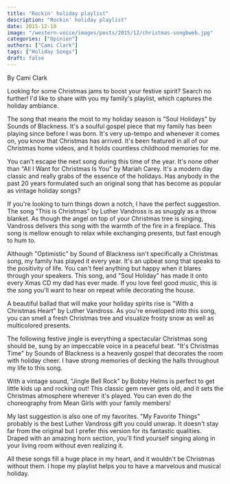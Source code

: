 ```yaml
---
title: "Rockin' holiday playlist"
description: "Rockin' holiday playlist"
date: 2015-12-10
image: "/western-voice/images/posts/2015/12/christmas-songbweb.jpg"
categories: ["Opinion"]
authors: ["Cami Clark"]
tags: ["Holiday Songs"]
draft: false
---
```

By Cami Clark

Looking for some Christmas jams to boost your festive spirit? Search no further! I'd like to share with you my family's playlist, which captures the holiday ambiance.

The song that means the most to my holiday season is "Soul Holidays" by Sounds of Blackness. It's a soulful gospel piece that my family has been playing since before I was born. It's very up-tempo and whenever it comes on, you know that Christmas has arrived. It's been featured in all of our Christmas home videos, and it holds countless childhood memories for me.

You can't escape the next song during this time of the year. It's none other than "All I Want for Christmas Is You" by Mariah Carey. It's a modern day classic and really grabs of the essence of the holidays. Has anybody in the past 20 years formulated such an original song that has become as popular as vintage holiday songs?

If you're looking to turn things down a notch, I have the perfect suggestion. The song "This is Christmas" by Luther Vandross is as snuggly as a throw blanket. As though the angel on top of your Christmas tree is singing, Vandross delivers this song with the warmth of the fire in a fireplace. This song is mellow enough to relax while exchanging presents, but fast enough to hum to.

Although "Optimistic" by Sound of Blackness isn't specifically a Christmas song, my family has played it every year. It's an upbeat song that speaks to the positivity of life. You can't feel anything but happy when it blares through your speakers. This song, and "Soul Holiday" has made it onto every Xmas CD my dad has ever made. If you love feel good music, this is the song you'll want to hear on repeat while decorating the house.

A beautiful ballad that will make your holiday spirits rise is "With a Christmas Heart" by Luther Vandross. As you're enveloped into this song, you can smell a fresh Christmas tree and visualize frosty snow as well as multicolored presents.

The following festive jingle is everything a spectacular Christmas song should be, sung by an impeccable voice in a peaceful beat. "It's Christmas Time" by Sounds of Blackness is a heavenly gospel that decorates the room with holiday cheer. I have strong memories of decking the halls throughout my life to this song.

With a vintage sound, "Jingle Bell Rock" by Bobby Helms is perfect to get little kids up and rocking out! This classic gem never gets old, and it sets the Christmas atmosphere wherever it's played. You can even do the choreography from Mean Girls with your family members!

My last suggestion is also one of my favorites. "My Favorite Things" probably is the best Luther Vandross gift you could unwrap. It doesn't stay far from the original but I prefer this version for its fantastic qualities. Draped with an amazing horn section, you'll find yourself singing along in your living room without even realizing it.

All these songs fill a huge place in my heart, and it wouldn't be Christmas without them. I hope my playlist helps you to have a marvelous and musical holiday.